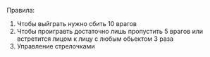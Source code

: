 Правила:
1. Чтобы выйграть нужно сбить 10 врагов
2. Чтобы проигравть достаточно лишь пропустить 5 врагов или встретится лицом к лицу с любым обьектом 3 раза
3. Управление стрелочками

